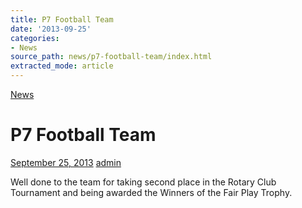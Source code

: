 ```yaml
---
title: P7 Football Team
date: '2013-09-25'
categories:
- News
source_path: news/p7-football-team/index.html
extracted_mode: article
---
```

[News](/news/)

# P7 Football Team

[September 25, 2013](/news/p7-football-team/) [admin](author/admin/)

Well done to the team for taking second place in the Rotary Club Tournament and being awarded the Winners of the Fair Play Trophy.
